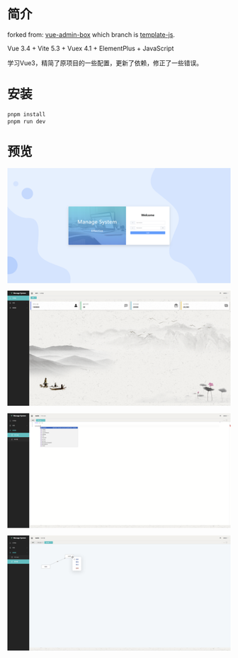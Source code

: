 
# 简介

forked from: [vue-admin-box](https://github.com/cmdparkour/vue-admin-box) which branch is [template-js](https://github.com/cmdparkour/vue-admin-box/tree/template-js).

Vue 3.4 + Vite 5.3 + Vuex 4.1 + ElementPlus + JavaScript

学习Vue3，精简了原项目的一些配置，更新了依赖，修正了一些错误。

# 安装

```shell
pnpm install
pnpm run dev
```

# 预览

![login.png](assets/login.png)

![dashboard.png](assets/dashboard.png)

![vscode.png](assets/vscode.png)

![x6Editor.png](assets/x6Editor.png)